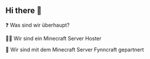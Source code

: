 ## Hi there 👋

❓ Was sind wir überhaupt?

👩‍🔧 Wir sind ein Minecraft Server Hoster

🤝 Wir sind mit dem Minecraft Server Fynncraft gepartnert
